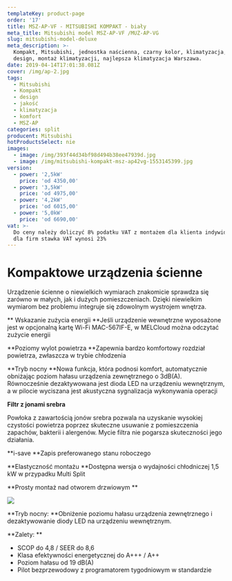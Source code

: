 ```yaml
---
templateKey: product-page
order: '17'
title: MSZ-AP-VF - MITSUBISHI KOMPAKT - biały
meta_title: Mitsubishi model MSZ-AP-VF /MUZ-AP-VG
slug: mitsubishi-model-deluxe
meta_description: >-
  Kompakt, Mitsubishi, jednostka naścienna, czarny kolor, klimatyzacja, komfort,
  design, montaż klimatyzacji, najlepsza klimatyzacja Warszawa.
date: 2019-04-14T17:01:38.081Z
cover: /img/ap-2.jpg
tags:
  - Mitsubishi
  - Kompakt
  - design
  - jakość
  - klimatyzacja
  - komfort
  - MSZ-AP
categories: split
producent: Mitsubishi
hotProductsSelect: nie
images:
  - image: /img/393f44d34bf98d494b38ee47939d.jpg
  - image: /img/mitsubishi-kompakt-msz-ap42vg-1553145399.jpg
version:
  - power: '2,5kW'
    price: 'od 4350,00'
  - power: '3,5kW'
    price: 'od 4975,00'
  - power: '4,2kW'
    price: 'od 6015,00'
  - power: '5,0kW'
    price: 'od 6690,00'
vat: >-
  Do ceny należy doliczyć 8% podatku VAT z montażem dla klienta indywidualnego,
  dla firm stawka VAT wynosi 23%
---
```


# Kompaktowe urządzenia ścienne

Urządzenie ścienne o niewielkich wymiarach znakomicie sprawdza się zarówno w małych, jak i dużych pomieszczeniach. Dzięki niewielkim wymiarom bez problemu integruje się zdowolnym wystrojem wnętrza.

**
Wskazanie zużycia energii
**Jeśli urządzenie wewnętrzne wyposażone jest w opcjonalną kartę Wi-Fi MAC-567IF-E, w MELCloud można odczytać zużycie energii

**Poziomy wylot powietrza
**Zapewnia bardzo komfortowy rozdział powietrza, zwłaszcza w trybie chłodzenia

**Tryb nocny
**Nowa funkcja, która podnosi komfort, automatycznie obniżając poziom hałasu urządzenia zewnętrznego o 3dB(A). Równocześnie dezaktywowana jest dioda LED na urządzeniu wewnętrznym, a w pilocie wyciszana jest akustyczna sygnalizacja wykonywania operacji

**Filtr z jonami srebra**

Powłoka z zawartością jonów srebra pozwala na uzyskanie wysokiej czystości powietrza poprzez skuteczne usuwanie z pomieszczenia zapachów, bakterii i alergenów. Mycie filtra nie pogarsza skuteczności jego działania.

**i-save
**Zapis preferowanego stanu roboczego

**Elastyczność montażu
**Dostępna wersja o wydajności chłodniczej 1,5 kW w przypadku Multi Split

**Prosty montaż nad otworem drzwiowym
**

![](/img/grafik_nachtmodus_msz_ap.jpg)

**Tryb nocny: **Obniżenie poziomu hałasu urządzenia zewnętrznego i dezaktywowanie diody LED na urządzeniu wewnętrznym.

**Zalety:
**

- SCOP do 4,8 / SEER do 8,6
- Klasa efektywności energetycznej do A+++ / A++
- Poziom hałasu od 19 dB(A)
- Pilot bezprzewodowy z programatorem tygodniowym w standardzie
